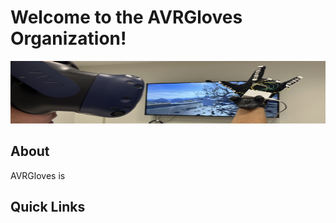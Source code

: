 <h1>Welcome to the AVRGloves Organization!</h1>
<p>
  <img src="https://raw.githubusercontent.com/AVRGloves/.github/main/resources/images/cover_pic.jpg" width="1000" height="100">
</p>
<h2>About</h2>
<p>AVRGloves is </p>
<h2>Quick Links</h2>
